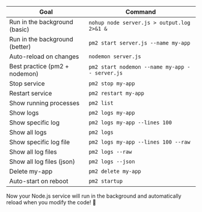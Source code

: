 | Goal                          | Command                                      |
|-------------------------------|----------------------------------------------|
| Run in the background (basic) | `nohup node server.js > output.log 2>&1 &`  |
| Run in the background (better)| `pm2 start server.js --name my-app`         |
| Auto-reload on changes        | `nodemon server.js`                         |
| Best practice (pm2 + nodemon) | `pm2 start nodemon --name my-app -- server.js` |
| Stop service                  | `pm2 stop my-app`                           |
| Restart service               | `pm2 restart my-app`                        |
| Show running processes        | `pm2 list`                                  |
| Show logs                     | `pm2 logs my-app`                           |
| Show specific log             | `pm2 logs my-app --lines 100`               |
| Show all logs                 | `pm2 logs`                                  |
| Show specific log file        | `pm2 logs my-app --lines 100 --raw`         |
| Show all log files            | `pm2 logs --raw`                            |
| Show all log files (json)     | `pm2 logs --json`                           |
| Delete my-app                 | `pm2 delete my-app`                         |
| Auto-start on reboot          | `pm2 startup`                               |

Now your Node.js service will run in the background and automatically reload when you modify the code! 🚀